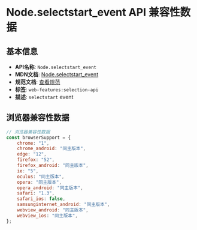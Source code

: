 # Node.selectstart_event API 兼容性数据

## 基本信息

- **API名称**: `Node.selectstart_event`
- **MDN文档**: [Node.selectstart_event](https://developer.mozilla.org/docs/Web/API/Node/selectstart_event)
- **规范文档**: [查看规范](https://w3c.github.io/selection-api/#selectstart-event,https://w3c.github.io/selection-api/#dom-globaleventhandlers-onselectstart)
- **标签**: `web-features:selection-api`
- **描述**: `selectstart` event

## 浏览器兼容性数据

```javascript
// 浏览器兼容性数据
const browserSupport = {
    chrome: "1",
    chrome_android: "同主版本",
    edge: "12",
    firefox: "52",
    firefox_android: "同主版本",
    ie: "5",
    oculus: "同主版本",
    opera: "同主版本",
    opera_android: "同主版本",
    safari: "1.3",
    safari_ios: false,
    samsunginternet_android: "同主版本",
    webview_android: "同主版本",
    webview_ios: "同主版本",
};

```

